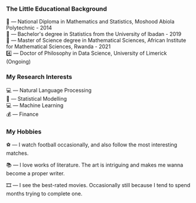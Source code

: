

### The Little Educational Background
🥇 &mdash; National Diploma in Mathematics and Statistics, Moshood Abiola Polytechnic - $2014$ \
🥈 &mdash; Bachelor's degree in Statistics from the University of Ibadan - $2019$ \
🥉 &mdash; Master of Science degree in Mathematical Sciences, African Institute for Mathematical Sciences, Rwanda - $2021$ \
4️⃣ &mdash; Doctor of Philosophy in Data Science, University of Limerick (Ongoing)

### My Research Interests
💻 &mdash; Natural Language Processing \
🔢 &mdash; Statistical Modelling \
💻 &mdash; Machine Learning \
💰 &mdash; Finance 

### My Hobbies
⚽ &mdash; I watch football occasionally, and also follow the most interesting matches.

📚 &mdash; I love works of literature. The art is intriguing and makes me wanna become a proper writer.

🎞️ &mdash; I see the best-rated movies. Occasionally still because I tend to spend months trying to complete one.
